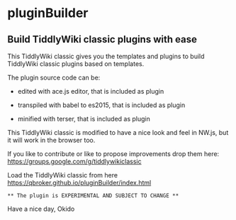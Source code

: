 # pluginBuilder
## Build TiddlyWiki classic plugins with ease

This TiddlyWiki classic gives you the templates and plugins to build TiddlyWiki classic plugins based on templates.

The plugin source code can be:
- edited with ace.js editor, that is included as plugin

- transpiled with babel to es2015, that is included as plugin

- minified with terser, that is included as plugin

This TiddlyWiki classic is modified to have a nice look and feel in NW.js, but it will work in the browser too.

If you like to contribute or like to propose improvements drop them here: https://groups.google.com/g/tiddlywikiclassic

Load the TiddlyWiki classic from here https://qbroker.github.io/pluginBuilder/index.html

```
** The plugin is EXPERIMENTAL AND SUBJECT TO CHANGE **
```

Have a nice day, Okido
